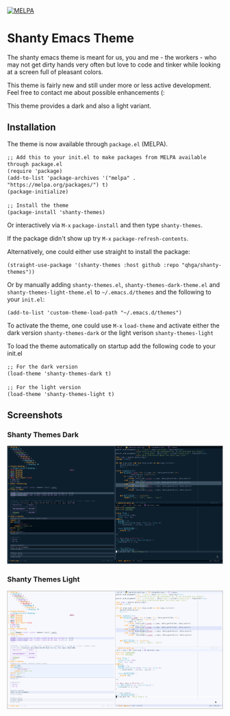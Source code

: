 [![MELPA](https://melpa.org/packages/shanty-themes-badge.svg)](https://melpa.org/#/shanty-themes)

# Shanty Emacs Theme

The shanty emacs theme is meant for us, you and me - the workers - who may
not get dirty hands very often but love to code and tinker while looking at
a screen full of pleasant colors.

This theme is fairly new and still under more or less active development.
Feel free to contact me about possible enhancements (:

This theme provides a dark and also a light variant.

## Installation

The theme is now available through `package.el` (MELPA).

```emacs-lisp
;; Add this to your init.el to make packages from MELPA available through package.el
(require 'package)
(add-to-list 'package-archives '("melpa" . "https://melpa.org/packages/") t)
(package-initialize)

;; Install the theme
(package-install 'shanty-themes)
```

Or interactively via `M-x` `package-install` and then type `shanty-themes`.

If the package didn't show up try `M-x` `package-refresh-contents`.

Alternatively, one could either use straight to install the package:

```emacs-lisp
(straight-use-package '(shanty-themes :host github :repo "qhga/shanty-themes"))
```

Or by manually adding `shanty-themes.el`, `shanty-themes-dark-theme.el` and
`shanty-themes-light-theme.el` to `~/.emacs.d/themes` and the following to your `init.el`:

```emacs-lisp
(add-to-list 'custom-theme-load-path "~/.emacs.d/themes")
```

To activate the theme, one could use `M-x` `load-theme` and activate either the
dark version `shanty-themes-dark` or the light verison `shanty-themes-light`

To load the theme automatically on startup add the following code to your init.el
```emacs-lisp
;; For the dark version
(load-theme 'shanty-themes-dark t)

;; For the light version
(load-theme 'shanty-themes-light t)
```

## Screenshots

### Shanty Themes Dark

![shanty dark](assets/shanty-dark.png)

### Shanty Themes Light

![shanty light](assets/shanty-light.png)